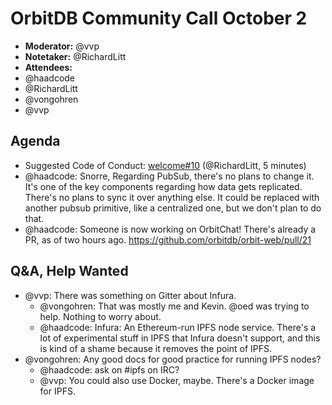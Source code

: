 # OrbitDB Community Call October 2

- **Moderator:** @vvp
- **Notetaker:** @RichardLitt
- **Attendees:**
- @haadcode
- @RichardLitt
- @vongohren
- @vvp

## Agenda
- Suggested Code of Conduct: [welcome#10](https://github.com/orbitdb/welcome/issues/10) (@RichardLitt, 5 minutes)
- @haadcode: Snorre, Regarding PubSub, there's no plans to change it. It's one of the key components regarding how data gets replicated. There's no plans to sync it over anything else. It could be replaced with another pubsub primitive, like a centralized one, but we don't plan to do that.
- @haadcode: Someone is now working on OrbitChat! There's already a PR, as of two hours ago. https://github.com/orbitdb/orbit-web/pull/21

## Q&A, Help Wanted
- @vvp: There was something on Gitter about Infura.
    - @vongohren: That was mostly me and Kevin. @oed was trying to help. Nothing to worry about. 
    - @haadcode: Infura: An Ethereum-run IPFS node service. There's a lot of experimental stuff in IPFS that Infura doesn't support, and this is kind of a shame because it removes the point of IPFS. 
- @vongohren: Any good docs for good practice for running IPFS nodes?
    - @haadcode: ask on #ipfs on IRC? 
    - @vvp: You could also use Docker, maybe. There's a Docker image for IPFS. 

